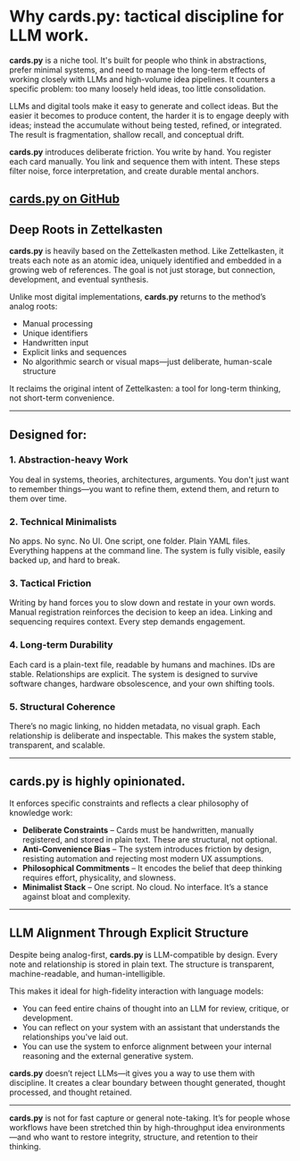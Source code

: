 # Why cards.py: tactical discipline for LLM work.

**cards.py** is a niche tool. It's built for people who think in abstractions, prefer minimal systems, and need to manage the long-term effects of working closely with LLMs and high-volume idea pipelines. It counters a specific problem: too many loosely held ideas, too little consolidation.

LLMs and digital tools make it easy to generate and collect ideas. But the easier it becomes to produce content, the harder it is to engage deeply with ideas; instead the accumulate without being tested, refined, or integrated. The result is fragmentation, shallow recall, and conceptual drift.

**cards.py** introduces deliberate friction. You write by hand. You register each card manually. You link and sequence them with intent. These steps filter noise, force interpretation, and create durable mental anchors.

[cards.py on GitHub](https://github.com/nimmod/cards)
---

## Deep Roots in Zettelkasten

**cards.py** is heavily based on the Zettelkasten method. Like Zettelkasten, it treats each note as an atomic idea, uniquely identified and embedded in a growing web of references. The goal is not just storage, but connection, development, and eventual synthesis.

Unlike most digital implementations, **cards.py** returns to the method’s analog roots:
- Manual processing
- Unique identifiers
- Handwritten input
- Explicit links and sequences
- No algorithmic search or visual maps—just deliberate, human-scale structure

It reclaims the original intent of Zettelkasten: a tool for long-term thinking, not short-term convenience.

---

## Designed for:

### 1. Abstraction-heavy Work
You deal in systems, theories, architectures, arguments. You don't just want to remember things—you want to refine them, extend them, and return to them over time.

### 2. Technical Minimalists
No apps. No sync. No UI. One script, one folder. Plain YAML files. Everything happens at the command line. The system is fully visible, easily backed up, and hard to break.

### 3. Tactical Friction
Writing by hand forces you to slow down and restate in your own words. Manual registration reinforces the decision to keep an idea. Linking and sequencing requires context. Every step demands engagement.

### 4. Long-term Durability
Each card is a plain-text file, readable by humans and machines. IDs are stable. Relationships are explicit. The system is designed to survive software changes, hardware obsolescence, and your own shifting tools.

### 5. Structural Coherence
There’s no magic linking, no hidden metadata, no visual graph. Each relationship is deliberate and inspectable. This makes the system stable, transparent, and scalable.

---

## cards.py is highly opinionated.

It enforces specific constraints and reflects a clear philosophy of knowledge work:

- **Deliberate Constraints** – Cards must be handwritten, manually registered, and stored in plain text. These are structural, not optional.
- **Anti-Convenience Bias** – The system introduces friction by design, resisting automation and rejecting most modern UX assumptions.
- **Philosophical Commitments** – It encodes the belief that deep thinking requires effort, physicality, and slowness.
- **Minimalist Stack** – One script. No cloud. No interface. It’s a stance against bloat and complexity.

---

## LLM Alignment Through Explicit Structure

Despite being analog-first, **cards.py** is LLM-compatible by design. Every note and relationship is stored in plain text. The structure is transparent, machine-readable, and human-intelligible.

This makes it ideal for high-fidelity interaction with language models:

- You can feed entire chains of thought into an LLM for review, critique, or development.
- You can reflect on your system with an assistant that understands the relationships you've laid out.
- You can use the system to enforce alignment between your internal reasoning and the external generative system.

**cards.py** doesn’t reject LLMs—it gives you a way to use them with discipline. It creates a clear boundary between thought generated, thought processed, and thought retained.

---

**cards.py** is not for fast capture or general note-taking. It’s for people whose workflows have been stretched thin by high-throughput idea environments—and who want to restore integrity, structure, and retention to their thinking.
